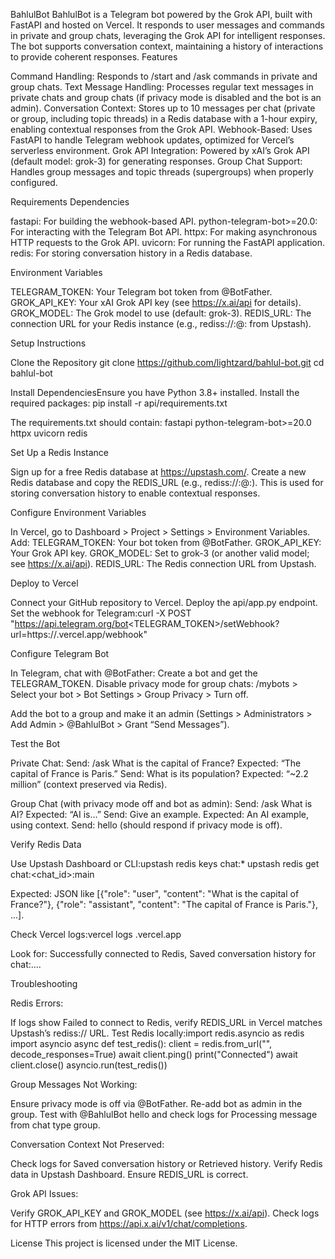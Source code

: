 BahlulBot
BahlulBot is a Telegram bot powered by the Grok API, built with FastAPI and hosted on Vercel. It responds to user messages and commands in private and group chats, leveraging the Grok API for intelligent responses. The bot supports conversation context, maintaining a history of interactions to provide coherent responses.
Features

Command Handling: Responds to /start and /ask <question> commands in private and group chats.
Text Message Handling: Processes regular text messages in private chats and group chats (if privacy mode is disabled and the bot is an admin).
Conversation Context: Stores up to 10 messages per chat (private or group, including topic threads) in a Redis database with a 1-hour expiry, enabling contextual responses from the Grok API.
Webhook-Based: Uses FastAPI to handle Telegram webhook updates, optimized for Vercel’s serverless environment.
Grok API Integration: Powered by xAI’s Grok API (default model: grok-3) for generating responses.
Group Chat Support: Handles group messages and topic threads (supergroups) when properly configured.

Requirements
Dependencies

fastapi: For building the webhook-based API.
python-telegram-bot>=20.0: For interacting with the Telegram Bot API.
httpx: For making asynchronous HTTP requests to the Grok API.
uvicorn: For running the FastAPI application.
redis: For storing conversation history in a Redis database.

Environment Variables

TELEGRAM_TOKEN: Your Telegram bot token from @BotFather.
GROK_API_KEY: Your xAI Grok API key (see https://x.ai/api for details).
GROK_MODEL: The Grok model to use (default: grok-3).
REDIS_URL: The connection URL for your Redis instance (e.g., rediss://:<token>@<host>:<port> from Upstash).

Setup Instructions

Clone the Repository
git clone https://github.com/lightzard/bahlul-bot.git
cd bahlul-bot


Install DependenciesEnsure you have Python 3.8+ installed. Install the required packages:
pip install -r api/requirements.txt

The requirements.txt should contain:
fastapi
python-telegram-bot>=20.0
httpx
uvicorn
redis


Set Up a Redis Instance

Sign up for a free Redis database at https://upstash.com/.
Create a new Redis database and copy the REDIS_URL (e.g., rediss://:<token>@<host>:<port>).
This is used for storing conversation history to enable contextual responses.


Configure Environment Variables

In Vercel, go to Dashboard > Project > Settings > Environment Variables.
Add:
TELEGRAM_TOKEN: Your bot token from @BotFather.
GROK_API_KEY: Your Grok API key.
GROK_MODEL: Set to grok-3 (or another valid model; see https://x.ai/api).
REDIS_URL: The Redis connection URL from Upstash.




Deploy to Vercel

Connect your GitHub repository to Vercel.
Deploy the api/app.py endpoint.
Set the webhook for Telegram:curl -X POST "https://api.telegram.org/bot<TELEGRAM_TOKEN>/setWebhook?url=https://<your-vercel-app>.vercel.app/webhook"




Configure Telegram Bot

In Telegram, chat with @BotFather:
Create a bot and get the TELEGRAM_TOKEN.
Disable privacy mode for group chats: /mybots > Select your bot > Bot Settings > Group Privacy > Turn off.


Add the bot to a group and make it an admin (Settings > Administrators > Add Admin > @BahlulBot > Grant “Send Messages”).


Test the Bot

Private Chat:
Send: /ask What is the capital of France?
Expected: “The capital of France is Paris.”
Send: What is its population?
Expected: “~2.2 million” (context preserved via Redis).


Group Chat (with privacy mode off and bot as admin):
Send: /ask What is AI?
Expected: “AI is…”
Send: Give an example.
Expected: An AI example, using context.
Send: hello (should respond if privacy mode is off).




Verify Redis Data

Use Upstash Dashboard or CLI:upstash redis keys chat:*
upstash redis get chat:<chat_id>:main


Expected: JSON like [{"role": "user", "content": "What is the capital of France?"}, {"role": "assistant", "content": "The capital of France is Paris."}, ...].


Check Vercel logs:vercel logs <your-app>.vercel.app


Look for: Successfully connected to Redis, Saved conversation history for chat:....





Troubleshooting

Redis Errors:

If logs show Failed to connect to Redis, verify REDIS_URL in Vercel matches Upstash’s rediss:// URL.
Test Redis locally:import redis.asyncio as redis
import asyncio
async def test_redis():
    client = redis.from_url("<your-rediss-url>", decode_responses=True)
    await client.ping()
    print("Connected")
    await client.close()
asyncio.run(test_redis())




Group Messages Not Working:

Ensure privacy mode is off via @BotFather.
Re-add bot as admin in the group.
Test with @BahlulBot hello and check logs for Processing message from chat type group.


Conversation Context Not Preserved:

Check logs for Saved conversation history or Retrieved history.
Verify Redis data in Upstash Dashboard.
Ensure REDIS_URL is correct.


Grok API Issues:

Verify GROK_API_KEY and GROK_MODEL (see https://x.ai/api).
Check logs for HTTP errors from https://api.x.ai/v1/chat/completions.



License
This project is licensed under the MIT License.